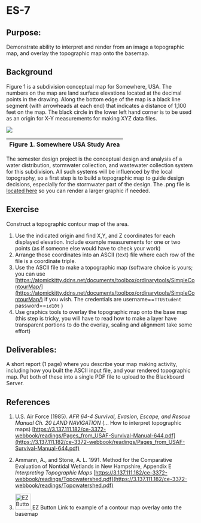 # ES-7

## Purpose:
Demonstrate ability to interpret and render from an image a topographic map, and overlay the topographic map onto the basemap.

## Background
Figure 1 is a subdivision conceptual map for Somewhere, USA. The numbers on the map are land surface elevations located at the decimal points in the drawing. Along the bottom edge of the map is a black line segment (with arrowheads at each end) that indicates a distance of 1,100 feet on the map. The black circle in the lower left hand corner is to be used as an origin for X-Y measurements for making XYZ data files.

![](SomewhereUSABaseMap.png)

|Figure 1.  Somewhere USA Study Area|
|---|

The semester design project is the conceptual design and analysis of a water distribution, stormwater collection, and wastewater collection system for this subdivision. All such systems will be influenced by the local topography, so a first step is to build a topographic map to guide design decisions, especially for the stormwater part of the design. The .png file is [located here](https://3.137.111.182/ce-3372-webbook/exercise2/SomewhereUSABaseMap.png) so you can render a larger graphic if needed.

## Exercise
Construct a topographic contour map of the area.

1. Use the indicated origin and find X,Y, and Z coordinates for each displayed elevation. Include example measurements for one or two points (as if someone else would have to check your work)
2. Arrange those coordinates into an ASCII (text) file where each row of the file is a coordinate triple. 
3. Use the ASCII file to make a topographic map (software choice is yours; you can use [https://atomickitty.ddns.net/documents/toolbox/ordinarytools/SimpleContourMap/](https://atomickitty.ddns.net/documents/toolbox/ordinarytools/SimpleContourMap/) if you wish.  The credentials are username==`TTUStudent` password==`id10t` ) 
4. Use graphics tools to overlay the topographic map onto the base map (this step is tricky, you will have to read how to make a layer have transparent portions to do the overlay, scaling and alignment take some effort) 

## Deliverables:

A short report (1 page) where you describe your map making activity, including how you built the ASCII input file, and your rendered topographic map.  Put both of these into a single PDF file to upload to the Blackboard Server.

## References

1. U.S. Air Force (1985). *AFR 64-4 Survival, Evasion, Escape, and Rescue Manual Ch. 20 LAND NAVIGATION*  (... How to interpret topographic maps) [https://3.137.111.182/ce-3372-webbook/readings/Pages_from_USAF-Survival-Manual-644.pdf](https://3.137.111.182/ce-3372-webbook/readings/Pages_from_USAF-Survival-Manual-644.pdf)

2. Ammann, A., and Stone, A. L. 1991. Method for the Comparative Evaluation of Nontidal Wetlands in New Hampshire, Appendix E *Interpreting Topographic Maps* [https://3.137.111.182/ce-3372-webbook/readings/Topowatershed.pdf](https://3.137.111.182/ce-3372-webbook/readings/Topowatershed.pdf)

3. <p> <a href="https://3.137.111.182/ce-3372-webbook/exercise2/ES-2_sample-map.pdf"> <img src="https://3.137.111.182/ce-3372-webbook/exercise2/easy-button.png" alt="EZ Button Link to ES-2 sample overlay map" style="width:42px;height:42px;"> </a> EZ Button Link to example of a contour map overlay onto the basemap </p>



```python

```
